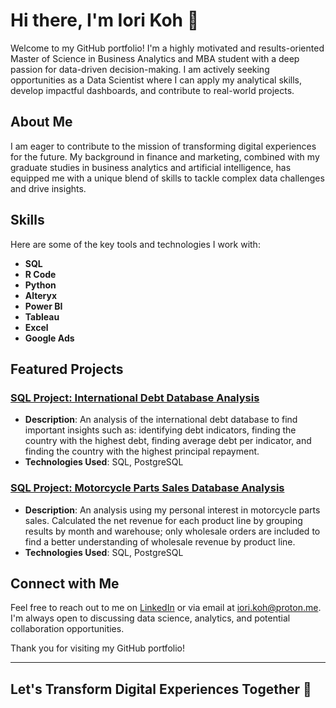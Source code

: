# Hi there, I'm Iori Koh 👋

Welcome to my GitHub portfolio! I'm a highly motivated and results-oriented Master of Science in Business Analytics and MBA student with a deep passion for data-driven decision-making. I am actively seeking opportunities as a Data Scientist where I can apply my analytical skills, develop impactful dashboards, and contribute to real-world projects.

## About Me

I am eager to contribute to the mission of transforming digital experiences for the future. My background in finance and marketing, combined with my graduate studies in business analytics and artificial intelligence, has equipped me with a unique blend of skills to tackle complex data challenges and drive insights.

## Skills

Here are some of the key tools and technologies I work with:

- **SQL**
- **R Code**
- **Python**
- **Alteryx**
- **Power BI**
- **Tableau**
- **Excel**
- **Google Ads**

## Featured Projects

### [SQL Project: International Debt Database Analysis](https://github.com/yoy302/SQLProjects/tree/main/InternationalDebt/workspace)
- **Description**: An analysis of the international debt database to find important insights such as: identifying debt indicators, finding the country with the highest debt, finding average debt per indicator, and finding the country with the highest principal repayment.
- **Technologies Used**: SQL, PostgreSQL

### [SQL Project: Motorcycle Parts Sales Database Analysis](https://github.com/yoy302/SQLProjects/tree/main/MotorcyclePartSales/workspace)
- **Description**: An analysis using my personal interest in motorcycle parts sales. Calculated the net revenue for each product line by grouping results by month and warehouse; only wholesale orders are included to find a better understanding of wholesale revenue by product line.
- **Technologies Used**: SQL, PostgreSQL

## Connect with Me

Feel free to reach out to me on [LinkedIn](https://www.linkedin.com/in/iori-koh-10business/) or via email at iori.koh@proton.me. I'm always open to discussing data science, analytics, and potential collaboration opportunities.

Thank you for visiting my GitHub portfolio!

---

## Let's Transform Digital Experiences Together 🚀
